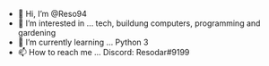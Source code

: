 - 👋 Hi, I’m @Reso94
- 👀 I’m interested in ... tech, buildung computers, programming and gardening
- 🌱 I’m currently learning ... Python 3
- 📫 How to reach me ... Discord: Resodar#9199

<!---
Reso94/Reso94 is a ✨ special ✨ repository because its `README.md` (this file) appears on your GitHub profile.
You can click the Preview link to take a look at your changes.
--->
